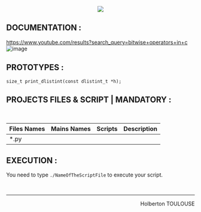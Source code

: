 <p align="center">
        <img src="https://capsule-render.vercel.app/api?type=waving&color=auto&height=250&section=header&text=Doubly%20linked%20lists&fontSize=90&animation=fadeIn&fontAlignY=38&desc=FIRST%20Semester%20|%2031/33%20PROJET%20C#&descAlignY=51&descAlign=62">
</p>

## DOCUMENTATION :  
https://www.youtube.com/results?search_query=bitwise+operators+in+c
![image](https://user-images.githubusercontent.com/113889290/211371495-d702c49e-7222-4c5f-8963-6f612e25f89d.png)
<br/>
 
## PROTOTYPES :
`size_t print_dlistint(const dlistint_t *h);`  

## PROJECTS FILES & SCRIPT | MANDATORY :
<br/>

| Files Names  |      Mains Names     | Scripts | Description        |
| ----------- | ---------------------|---|------
| *.py | | |
## EXECUTION :
You need to type `./NameOfTheScriptFile` to execute your script.

<br/><hr>
<p align="right">Holberton TOULOUSE</p>
